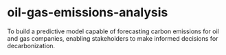 # oil-gas-emissions-analysis
To build a predictive model capable of forecasting carbon emissions for oil and gas companies, enabling stakeholders to make informed decisions for decarbonization.
